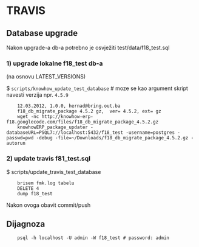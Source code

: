 # TRAVIS

## Database upgrade

Nakon upgrade-a db-a potrebno je osvježiti test/data/f18_test.sql

### 1) upgrade lokalne f18_test db-a

(na osnovu LATEST_VERSIONS)

$ `scripts/knowhow_update_test_database` # moze se kao argument skript navesti verzija npr. `4.5.9`

        12.03.2012, 1.0.0, hernad@bring.out.ba
        f18_db_migrate_package 4.5.2 gz,  ver= 4.5.2, ext= gz
        wget -nc http://knowhow-erp-f18.googlecode.com/files/f18_db_migrate_package_4.5.2.gz
        knowhowERP_package_updater -databaseURL=PSQL7://localhost:5432/f18_test -username=postgres -passwd=pwd -debug -file=~/Downloads/f18_db_migrate_package_4.5.2.gz -autorun


### 2) update travis f81_test.sql

$ scripts/update_travis_test_database 

        brisem fmk.log tabelu
        DELETE 4
        dump f18_test

Nakon ovoga obavit commit/push

## Dijagnoza

        psql -h localhost -U admin -W f18_test # password: admin

